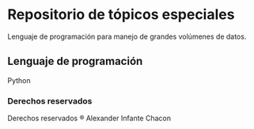 # Repositorio de tópicos especiales

Lenguaje de programación para manejo de grandes volúmenes de datos.

## Lenguaje de programación

Python

### Derechos reservados

Derechos reservados ® Alexander Infante Chacon

